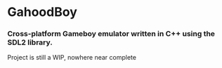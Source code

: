 # GahoodBoy

### Cross-platform Gameboy emulator written in C++ using the SDL2 library.

Project is still a WIP, nowhere near complete
